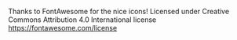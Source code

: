 Thanks to FontAwesome for the nice icons!
Licensed under Creative Commons Attribution 4.0 International license https://fontawesome.com/license
